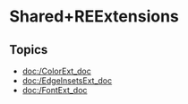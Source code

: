 # Shared+REExtensions

## Topics
- <doc:/ColorExt_doc>
- <doc:/EdgeInsetsExt_doc>
- <doc:/FontExt_doc>
